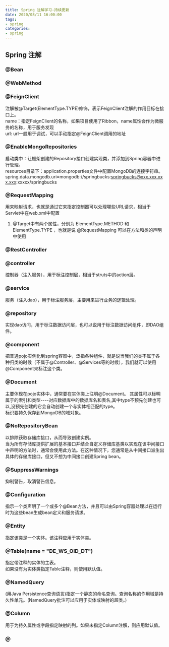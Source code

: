 ```yaml
---
title: Spring 注解学习-持续更新  
date: 2020/08/11 16:00:00  
tags: 
- spring
categories:	
- spring  
---
```

## Spring 注解  
### @Bean
### @WebMethod
### @FeignClient  
注解被@Target(ElementType.TYPE)修饰，表示FeignClient注解的作用目标在接口上。  
	name：指定FeignClient的名称，如果项目使用了Ribbon，name属性会作为微服务的名称，用于服务发现  
	url: url一般用于调试，可以手动指定@FeignClient调用的地址   
### @EnableMongoRepositories  
启动类中：让框架创建的Repository接口创建实现类，并添加到Spring容器中进行管理。  
resources目录下：application.properties文件中配置MongoDB的连接字符串。
spring.data.mongodb.uri=mongodb://springbucks:springbucks@xxx.xxx.xxx.xxx:xxxxx/springbucks  
### @RequestMapping  
用来映射请求，也就是通过它来指定控制器可以处理哪些URL请求，相当于Servlet中在web.xml中配置  
1. @Target中有两个属性，分别为 ElementType.METHOD 和 ElementType.TYPE ，也就是说 @RequestMapping 可以在方法和类的声明中使用  
### @RestController  

### @controller  
控制器（注入服务），用于标注控制层，相当于struts中的action层。  
### @service  
服务（注入dao），用于标注服务层，主要用来进行业务的逻辑处理。  
### @repository  
实现dao访问，用于标注数据访问层，也可以说用于标注数据访问组件，即DAO组件。  
### @component  
把普通pojo实例化到spring容器中，泛指各种组件，就是说当我们的类不属于各种归类的时候（不属于@Controller、@Services等的时候），我们就可以使用@Component来标注这个类。
### @Document  
主要体现在pojo实体中，通常要在实体类上注明@Document。
其属性可以标明属于的索引和类型----对应数据库中的数据库名和表名,其中type不预先创建也可以,没预先创建的它会自动创建一个与实体相匹配的type。  
标识要持久保存到MongoDB的域对象。  
### @NoRepositoryBean  
以排除获取存储库接口，从而导致创建实例。  
当为所有存储库提供扩展的基本接口并结合自定义存储库基类以实现在该中间接口中声明的方法时，通常会使用此方法。在这种情况下，您通常是从中间接口派生出具体的存储库接口，但又不想为中间接口创建Spring bean。  
### @SuppressWarnings  
抑制警告，取消警告信息。  
### @Configuration  
指示一个类声明了一个或多个@Bean方法，并且可以由Spring容器处理以在运行时为这些bean生成bean定义和服务请求。  
### @Entity  
指定该类是一个实体。该注释应用于实体类。  
### @Table(name = "DE_WS_OID_DT")  
指定带注释的实体的主表。  
如果没有为实体类指定Table注释，则使用默认值。  
### @NamedQuery  
(用Java Persistence查询语言)指定一个静态的命名查询。查询名称的作用域是持久性单元。(NamedQuery批注可以应用于实体或映射的超类。)  
### @Column  
用于为持久属性或字段指定映射的列。如果未指定Column注解，则应用默认值。  
### @